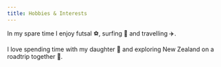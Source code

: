 ```yaml
---
title: Hobbies & Interests
---
```

  
In my spare time I enjoy futsal ⚽, surfing 🌊 and travelling ✈️.  

I love spending time with my daughter 👧 and exploring New Zealand on a roadtrip together 🚗.